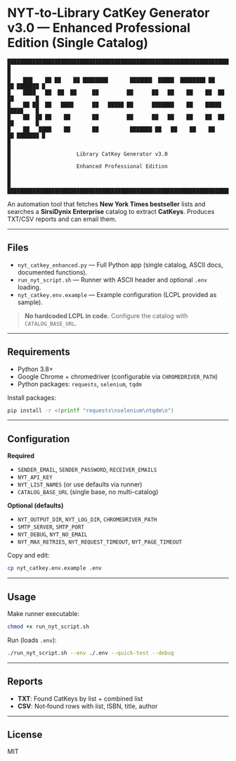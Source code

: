# NYT‑to‑Library CatKey Generator v3.0 — Enhanced Professional Edition (Single Catalog)

```
████████████████████████████████████████████████████████████████████████████████
█                                                                              █
█    ███    ██ ██    ██ ████████       ███████  █████  ████████ ██   ██ ███████ █
█    ████   ██  ██  ██     ██         ██      ██   ██    ██    ██  ██  ██       █
█    ██ ██  ██   ████      ██   █████ ██      ███████    ██    █████   █████    █
█    ██  ██ ██    ██       ██         ██      ██   ██    ██    ██  ██  ██       █
█    ██   ████    ██       ██          ███████ ██   ██    ██    ██   ██ ███████ █
█                                                                              █
█                     Library CatKey Generator v3.0                           █
█                     Enhanced Professional Edition                            █
█                                                                              █
████████████████████████████████████████████████████████████████████████████████
```

An automation tool that fetches **New York Times bestseller** lists and searches a **SirsiDynix Enterprise** catalog to extract **CatKeys**. Produces TXT/CSV reports and can email them.

---

## Files

- `nyt_catkey_enhanced.py` — Full Python app (single catalog, ASCII docs, documented functions).
- `run_nyt_script.sh` — Runner with ASCII header and optional `.env` loading.
- `nyt_catkey.env.example` — Example configuration (LCPL provided as sample).

> **No hardcoded LCPL in code.** Configure the catalog with `CATALOG_BASE_URL`.

---

## Requirements

- Python 3.8+
- Google Chrome + chromedriver (configurable via `CHROMEDRIVER_PATH`)
- Python packages: `requests`, `selenium`, `tqdm`

Install packages:
```bash
pip install -r <(printf "requests\nselenium\ntqdm\n")
```

---

## Configuration

**Required**
- `SENDER_EMAIL`, `SENDER_PASSWORD`, `RECEIVER_EMAILS`
- `NYT_API_KEY`
- `NYT_LIST_NAMES` (or use defaults via runner)
- `CATALOG_BASE_URL` (single base, no multi-catalog)

**Optional (defaults)**
- `NYT_OUTPUT_DIR`, `NYT_LOG_DIR`, `CHROMEDRIVER_PATH`
- `SMTP_SERVER`, `SMTP_PORT`
- `NYT_DEBUG`, `NYT_NO_EMAIL`
- `NYT_MAX_RETRIES`, `NYT_REQUEST_TIMEOUT`, `NYT_PAGE_TIMEOUT`

Copy and edit:
```bash
cp nyt_catkey.env.example .env
```

---

## Usage

Make runner executable:
```bash
chmod +x run_nyt_script.sh
```

Run (loads `.env`):
```bash
./run_nyt_script.sh --env ./.env --quick-test --debug
```

---

## Reports

- **TXT**: Found CatKeys by list + combined list
- **CSV**: Not‑found rows with list, ISBN, title, author

---

## License

MIT
